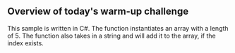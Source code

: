 ## Overview of today's warm-up challenge

This sample is written in C#. The function instantiates an array with a length of 5. The function also takes in a string and will add it to the array, if the index exists.
